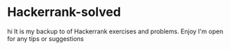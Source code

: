# Hackerrank-solved
hi
It is my backup to of Hackerrank exercises and problems. Enjoy
I'm open for any tips or suggestions